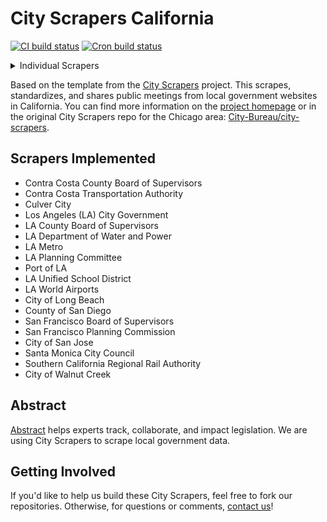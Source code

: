 # City Scrapers California

[![CI build status](https://github.com/washabstract/city-scrapers-ca/workflows/CI/badge.svg)](https://github.com/washabstract/city-scrapers-ca/actions?query=workflow%3ACI)
[![Cron build status](https://github.com/washabstract/city-scrapers-ca/workflows/Cron/badge.svg)](https://github.com/washabstract/city-scrapers-ca/actions?query=workflow%3ACron)

<details><summary>Individual Scrapers</summary>
<p>
[![cc_county_bos build status](https://github.com/washabstract/city-scrapers-ca/workflows/cc_county_bos.yml/badge.svg)](https://github.com/washabstract/city-scrapers-ca/actions?query=workflow%3Acc_county_bos.yml)  
[![ccta build status](https://github.com/washabstract/city-scrapers-ca/workflows/ccta.yml/badge.svg)](https://github.com/washabstract/city-scrapers-ca/actions?query=workflow%3Accta.yml)  
[![culver_city build status](https://github.com/washabstract/city-scrapers-ca/workflows/culver_city.yml/badge.svg)](https://github.com/washabstract/city-scrapers-ca/actions?query=workflow%3Aculver_city.yml)  
[![la_city_government build status](https://github.com/washabstract/city-scrapers-ca/workflows/la_city_government.yml/badge.svg)](https://github.com/washabstract/city-scrapers-ca/actions?query=workflow%3Ala_city_government.yml)  
[![la_county_bos build status](https://github.com/washabstract/city-scrapers-ca/workflows/la_county_bos.yml/badge.svg)](https://github.com/washabstract/city-scrapers-ca/actions?query=workflow%3Ala_county_bos.yml)  
[![la_metro_leg build status](https://github.com/washabstract/city-scrapers-ca/workflows/la_metro_leg.yml/badge.svg)](https://github.com/washabstract/city-scrapers-ca/actions?query=workflow%3Ala_metro_leg.yml)  
[![la_planning build status](https://github.com/washabstract/city-scrapers-ca/workflows/la_planning.yml/badge.svg)](https://github.com/washabstract/city-scrapers-ca/actions?query=workflow%3Ala_planning.yml)  
[![la_port build status](https://github.com/washabstract/city-scrapers-ca/workflows/la_port.yml/badge.svg)](https://github.com/washabstract/city-scrapers-ca/actions?query=workflow%3Ala_port.yml)  
[![ladwp build status](https://github.com/washabstract/city-scrapers-ca/workflows/ladwp.yml/badge.svg)](https://github.com/washabstract/city-scrapers-ca/actions?query=workflow%3Aladwp.yml)  
[![lausd build status](https://github.com/washabstract/city-scrapers-ca/workflows/lausd.yml/badge.svg)](https://github.com/washabstract/city-scrapers-ca/actions?query=workflow%3Alausd.yml)  
[![lawa build status](https://github.com/washabstract/city-scrapers-ca/workflows/lawa.yml/badge.svg)](https://github.com/washabstract/city-scrapers-ca/actions?query=workflow%3Alawa.yml)  
[![long_beach build status](https://github.com/washabstract/city-scrapers-ca/workflows/long_beach.yml/badge.svg)](https://github.com/washabstract/city-scrapers-ca/actions?query=workflow%3Along_beach.yml)  
[![metrolink build status](https://github.com/washabstract/city-scrapers-ca/workflows/metrolink.yml/badge.svg)](https://github.com/washabstract/city-scrapers-ca/actions?query=workflow%3Ametrolink.yml)  
[![san_diego_county build status](https://github.com/washabstract/city-scrapers-ca/workflows/san_diego_county.yml/badge.svg)](https://github.com/washabstract/city-scrapers-ca/actions?query=workflow%3Asan_diego_county.yml)  
[![san_jose_leg build status](https://github.com/washabstract/city-scrapers-ca/workflows/san_jose_leg.yml/badge.svg)](https://github.com/washabstract/city-scrapers-ca/actions?query=workflow%3Asan_jose_leg.yml)  
[![santa_monica build status](https://github.com/washabstract/city-scrapers-ca/workflows/santa_monica.yml/badge.svg)](https://github.com/washabstract/city-scrapers-ca/actions?query=workflow%3Asanta_monica.yml)  
[![sf_bos build status](https://github.com/washabstract/city-scrapers-ca/workflows/sf_bos.yml/badge.svg)](https://github.com/washabstract/city-scrapers-ca/actions?query=workflow%3Asf_bos.yml)  
[![sf_planning build status](https://github.com/washabstract/city-scrapers-ca/workflows/sf_planning.yml/badge.svg)](https://github.com/washabstract/city-scrapers-ca/actions?query=workflow%3Asf_planning.yml)  
[![walnut_creek build status](https://github.com/washabstract/city-scrapers-ca/workflows/walnut_creek.yml/badge.svg)](https://github.com/washabstract/city-scrapers-ca/actions?query=workflow%3Awalnut_creek.yml)  
[![west_hollywood build status](https://github.com/washabstract/city-scrapers-ca/workflows/west_hollywood.yml/badge.svg)](https://github.com/washabstract/city-scrapers-ca/actions?query=workflow%3Awest_hollywood.yml)  
</p>
</details>

Based on the template from the [City Scrapers](https://cityscrapers.org/) project. This scrapes, standardizes, and shares public meetings from local government websites in California. You can find more information on the [project homepage](https://cityscrapers.org/) or in the original City Scrapers repo for the Chicago area: [City-Bureau/city-scrapers](https://github.com/City-Bureau/city-scrapers).

## Scrapers Implemented

* Contra Costa County Board of Supervisors
* Contra Costa Transportation Authority
* Culver City
* Los Angeles (LA) City Government
* LA County Board of Supervisors
* LA Department of Water and Power
* LA Metro
* LA Planning Committee
* Port of LA
* LA Unified School District
* LA World Airports
* City of Long Beach
* County of San Diego
* San Francisco Board of Supervisors
* San Francisco Planning Commission
* City of San Jose
* Santa Monica City Council
* Southern California Regional Rail Authority
* City of Walnut Creek

## Abstract

[Abstract](https://abstract.us) helps experts track, collaborate, and impact legislation. We are using City Scrapers to scrape local government data.

## Getting Involved

If you'd like to help us build these City Scrapers, feel free to fork our repositories. Otherwise, for questions or comments, [contact us](mailto:hey@abstract.us)!
